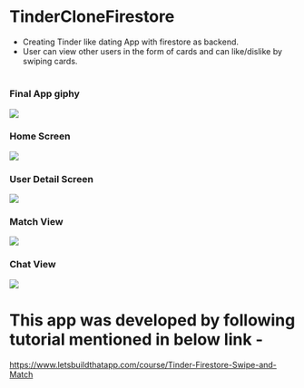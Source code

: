 # TinderCloneFirestore
* Creating Tinder like dating App with firestore as backend.
* User can view other users in the form of cards and can like/dislike by swiping cards.

#
### Final App giphy
![](https://github.com/pradeepgian/TinderCloneFirestore/blob/main/FinalApp.gif)

### Home Screen
![](https://github.com/pradeepgian/TinderCloneFirestore/blob/main/HomeScreen.png)

### User Detail Screen
![](https://github.com/pradeepgian/TinderCloneFirestore/blob/main/UserDetailView.png)

### Match View
![](https://github.com/pradeepgian/TinderCloneFirestore/blob/main/MatchView.png)

### Chat View
![](https://github.com/pradeepgian/TinderCloneFirestore/blob/main/ChatView.png)

# This app was developed by following tutorial mentioned in below link - 
https://www.letsbuildthatapp.com/course/Tinder-Firestore-Swipe-and-Match
